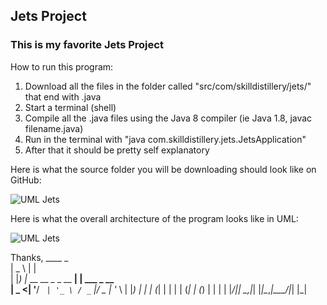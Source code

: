 ## Jets Project

### This is my favorite Jets Project

How to run this program:

1. Download all the files in the folder called "src/com/skilldistillery/jets/" that end with .java
2. Start a terminal (shell)
3. Compile all the .java files using the Java 8 compiler (ie Java 1.8, javac filename.java)
4. Run in the terminal with "java com.skilldistillery.jets.JetsApplication"
5. After that it should be pretty self explanatory

Here is what the source folder you will be downloading should look like on GitHub:

![UML Jets](https://github.com/ajtpxn/JetsProject/blob/master/images/SourceFolder.png)

Here is what the overall architecture of the program looks like in UML:

![UML Jets](https://github.com/ajtpxn/JetsProject/blob/master/images/UMLJets.png)

Thanks,
             ____                      _             
            |  _ \                    | |            
            | |_) |_ __ __ _ _ __   __| | ___  _ __  
            |  _ <| '__/ _` | '_ \ / _` |/ _ \| '_ \ 
            | |_) | | | (_| | | | | (_| | (_) | | | |
            |____/|_|  \__,_|_| |_|\__,_|\___/|_| |_|
                                                     
                                                     

